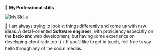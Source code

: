  <strong>
  🔭  My Professional skills
  </strong>

<p align="center"> 
 
[![My Skills](https://skillicons.dev/icons?i=cs,dotnet,js,react,ts)](https://skillicons.dev)
  
</p>

🌱 I am always trying to look at things differently and come up with new ideas. 
A detail-oriented **Software engineer**, with proficiency especially on the **back-end** web development, but having some experience on developing client-side too :)
⚡ If you’d like to get in touch, feel free to say hello through any of the social medias.
<br />
